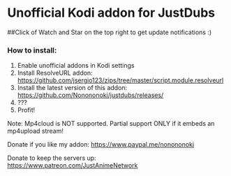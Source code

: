 # Unofficial Kodi addon for JustDubs

##Click of Watch and Star on the top right to get update notifications :) 

### How to install:
1. Enable unofficial addons in Kodi settings
2. Install ResolveURL addon: https://github.com/jsergio123/zips/tree/master/script.module.resolveurl
3. Install the latest version of this addon: https://github.com/Nonononoki/justdubs/releases/
4. ???
5. Profit!

Note: Mp4cloud is NOT supported. Partial support ONLY if it embeds an mp4upload stream!

Donate if you like my addon: https://www.paypal.me/nonononoki

Donate to keep the servers up: https://www.patreon.com/JustAnimeNetwork
